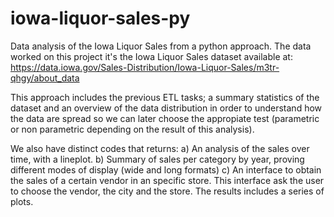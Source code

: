 # iowa-liquor-sales-py
Data analysis of the Iowa Liquor Sales from a python approach. The data worked on this project it's the Iowa Liquor Sales dataset available at: https://data.iowa.gov/Sales-Distribution/Iowa-Liquor-Sales/m3tr-qhgy/about_data

This approach includes the previous ETL tasks; a summary statistics of the dataset and an overview of the data distribution in order to understand how the data are spread so we can later choose the appropiate test (parametric or non parametric depending on the result of this analysis).

We also have distinct codes that returns:
a) An analysis of the sales over time, with a lineplot.
b) Summary of sales per category by year, proving different modes of display (wide and long formats)
c) An interface to obtain the sales of a certain vendor in an specific store. This interface ask the user to choose the vendor, the city and the store. The results includes a series of plots.
